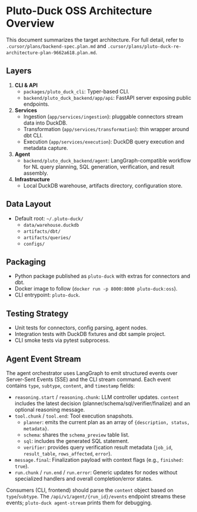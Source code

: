 # Pluto-Duck OSS Architecture Overview

This document summarizes the target architecture. For full detail, refer to
`.cursor/plans/backend-spec.plan.md` and `.cursor/plans/pluto-duck-re-architecture-plan-9662a618.plan.md`.

## Layers

1. **CLI & API**
   - `packages/pluto_duck_cli`: Typer-based CLI.
   - `backend/pluto_duck_backend/app/api`: FastAPI server exposing public endpoints.
2. **Services**
   - Ingestion (`app/services/ingestion`): pluggable connectors stream data into DuckDB.
   - Transformation (`app/services/transformation`): thin wrapper around dbt CLI.
   - Execution (`app/services/execution`): DuckDB query execution and metadata capture.
3. **Agent**
   - `backend/pluto_duck_backend/agent`: LangGraph-compatible workflow for NL query planning, SQL generation, verification, and result assembly.
4. **Infrastructure**
   - Local DuckDB warehouse, artifacts directory, configuration store.

## Data Layout

- Default root: `~/.pluto-duck/`
  - `data/warehouse.duckdb`
  - `artifacts/dbt/`
  - `artifacts/queries/`
  - `configs/`

## Packaging

- Python package published as `pluto-duck` with extras for connectors and dbt.
- Docker image to follow (`docker run -p 8000:8000 pluto-duck:oss`).
- CLI entrypoint: `pluto-duck`.

## Testing Strategy

- Unit tests for connectors, config parsing, agent nodes.
- Integration tests with DuckDB fixtures and dbt sample project.
- CLI smoke tests via pytest subprocess.

## Agent Event Stream

The agent orchestrator uses LangGraph to emit structured events over Server-Sent Events (SSE) and the CLI stream command. Each event contains `type`, `subtype`, `content`, and `timestamp` fields:

- `reasoning.start` / `reasoning.chunk`: LLM controller updates. `content` includes the latest decision (planner/schema/sql/verifier/finalize) and an optional reasoning message.
- `tool.chunk` / `tool.end`: Tool execution snapshots.
  - `planner`: emits the current plan as an array of `{description, status, metadata}`.
  - `schema`: shares the `schema_preview` table list.
  - `sql`: includes the generated SQL statement.
  - `verifier`: provides query verification result metadata (`job_id`, `result_table`, `rows_affected`, `error`).
- `message.final`: Finalization payload with context flags (e.g., `finished: true`).
- `run.chunk` / `run.end` / `run.error`: Generic updates for nodes without specialized handlers and overall completion/error states.

Consumers (CLI, frontend) should parse the `content` object based on `type`/`subtype`. The `/api/v1/agent/{run_id}/events` endpoint streams these events; `pluto-duck agent-stream` prints them for debugging.

